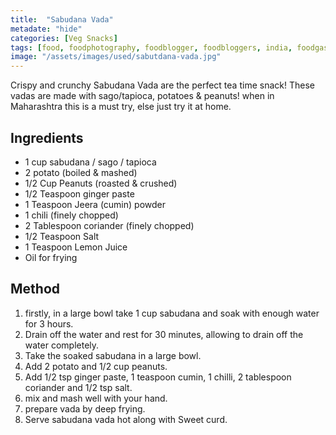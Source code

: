 ```yaml
---
title:  "Sabudana Vada"
metadate: "hide"
categories: [Veg Snacks]
tags: [food, foodphotography, foodblogger, foodbloggers, india, foodgasm, indianfood, love, foodcoma, foodporn,indiancooking, indianrecipe, foodlovers, indianfood, indianfoodbloggers, foodiesofinstagram, foodlove, indian, indiancouple, eatlocal, eathealthy, eatwell, desifood, trending, tasty, taste, yummyinmytummy, foodie, instafood, instafoodie, foodstagram, instagood, passionatepaprika, foodblog, easy, indian, recipe, mothersrecipe, cooking, easycooking, easyrecipe, simple, simplefood ]
image: "/assets/images/used/sabutdana-vada.jpg"
---
```


Crispy and crunchy Sabudana Vada are the perfect tea time snack! These vadas are made with sago/tapioca, potatoes & peanuts! when in Maharashtra this is a must try, else just try it at home. 

## Ingredients

- 1 cup sabudana / sago / tapioca
- 2 potato (boiled & mashed)
- 1/2 Cup Peanuts (roasted & crushed)
- 1/2 Teaspoon ginger paste
- 1 Teaspoon Jeera (cumin) powder
- 1 chili (finely chopped)
- 2 Tablespoon coriander (finely chopped)
- 1/2 Teaspoon Salt
- 1 Teaspoon Lemon Juice
- Oil for frying

## Method

1. firstly, in a large bowl take 1 cup sabudana and soak with enough water for 3 hours.
2. Drain off the water and rest for 30 minutes, allowing to drain off the water completely.
3. Take the soaked sabudana in a large bowl.
4. Add 2 potato and 1/2 cup peanuts.
5. Add 1/2 tsp ginger paste, 1 teaspoon cumin, 1 chilli, 2 tablespoon coriander and 1/2 tsp salt.
6. mix and mash well with your hand.
7. prepare vada by deep frying.
8. Serve sabudana vada hot along with Sweet curd.


